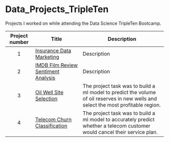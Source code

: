 # Data_Projects_TripleTen

Projects I worked on while attending the Data Science TripleTen Bootcamp.


| Project number | Title | Description |
| :-----------: | ----------- |----------- | 
| 1 | [Insurance Data Marketing](https://github.com/nelsonj1614/Data_Projects_TripleTen/tree/b82436a63a4b2ed4dad30f00168160fa063e72f1/01_Insurance_Data_Marketing) | Description |
| 2 | [IMDB Film Review Sentiment Analysis](https://github.com/nelsonj1614/Data_Projects_TripleTen/tree/b82436a63a4b2ed4dad30f00168160fa063e72f1/02_IMDB_Film_Review_Sentiment_Analysis) | Description |
| 3 | [Oil Well Site Selection](https://github.com/nelsonj1614/Data_Projects_TripleTen/tree/d4bd5f4f9c0a90ac94d3782b17af7d17ed0878d3/03_Oil_Well_Site_Selection_Project) | The project task was to build a ml model to predict the volume of oil reserves in new wells and select the most profitable region. |
| 4 | [Telecom Churn Classification](https://github.com/nelsonj1614/Data_Projects_TripleTen/tree/ed20d9b60587dc711b991ee3975f9b1a8143c4a8/04_Telecom_Churn_Classification) | The project task was to build a ml model to accurately predict whether a telecom customer would cancel their service plan. |
